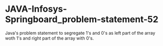 # JAVA-Infosys-Springboard_problem-statement-52
Java's problem statement to segregate 1's and 0's as left part of the array woth 1's and right part of the array with 0's.
